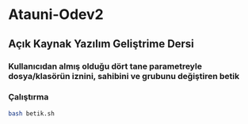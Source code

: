# Atauni-Odev2
## Açık Kaynak Yazılım Geliştrime Dersi
### Kullanıcıdan almış olduğu dört tane parametreyle dosya/klasörün iznini, sahibini ve grubunu değiştiren betik

### Çalıştırma
```bash
bash betik.sh
```

